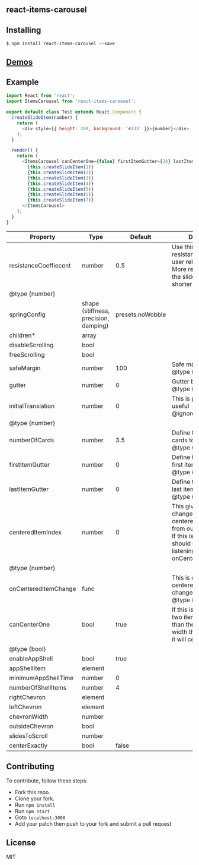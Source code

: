 react-items-carousel
---------------

Installing
------------
```
$ npm install react-items-carousel --save
```

[Demos](http://bitriddler.com/playground/items-carousel)
--------------

Example
--------------

```javascript
import React from 'react';
import ItemsCarousel from 'react-items-carousel';

export default class Test extends React.Component {
  createSlideItem(number) {
    return (
      <div style={{ height: 200, background: '#333' }}>{number}</div>
    );
  }

  render() {
    return (
      <ItemsCarousel canCenterOne={false} firstItemGutter={24} lastItemGutter={24} gutter={12} numberOfCards={2}>
        {this.createSlideItem(1)}
        {this.createSlideItem(2)}
        {this.createSlideItem(3)}
        {this.createSlideItem(4)}
        {this.createSlideItem(5)}
        {this.createSlideItem(6)}
        {this.createSlideItem(7)}
      </ItemsCarousel>
    );  
  }
} 
```



| Property | Type | Default | Description |
| --- | --- | --- | --- |
| resistanceCoeffiecent | number | 0.5 | Use this to control the resistance when the user release the swipe<br />More resistance means the slider will take shorter path to stop
@type {number} |
| springConfig | shape (stiffness, precision, damping) | presets.noWobble |  |
| children* | array |  |  |
| disableScrolling | bool |  |  |
| freeScrolling | bool |  |  |
| safeMargin | number | 100 | Safe margin to use<br />@type {number} |
| gutter | number | 0 | Gutter between items<br />@type {number} |
| initialTranslation | number | 0 | This is particallary not useful<br />@ignore
@type {number} |
| numberOfCards | number | 3.5 | Define the number of cards to show<br />@type {number} |
| firstItemGutter | number | 0 | Define the gutter of the first item<br />@type {number} |
| lastItemGutter | number | 0 | Define the gutter of the last item<br />@type {number} |
| centeredItemIndex | number | 0 | This gives control to change the centeredItemIndex from outside<br />If this is given then you should update it by listening onCenteredItemChange
@type {number} |
| onCenteredItemChange | func |  | This is called when the centered item index change<br />@type {func} |
| canCenterOne | bool | true | If this is true then when two items are greater than the container width then<br />it will center one item
@type {bool} |
| enableAppShell | bool | true |  |
| appShellItem | element |  |  |
| minimumAppShellTime | number | 0 |  |
| numberOfShellItems | number | 4 |  |
| rightChevron | element |  |  |
| leftChevron | element |  |  |
| chevronWidth | number |  |  |
| outsideChevron | bool |  |  |
| slidesToScroll | number |  |  |
| centerExactly | bool | false |  |

Contributing
--------------
To contribute, follow these steps:
- Fork this repo.
- Clone your fork.
- Run `npm install`
- Run `npm start`
- Goto `localhost:3000`
- Add your patch then push to your fork and submit a pull request

License
---------
MIT
